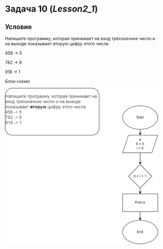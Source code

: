 # Задача 10  (*Lesson2_1*)
## Условие ##
Напишите программу, которая принимает на вход трёхзначное число и на выходе показывает вторую цифру этого числа.

456 -> 5

782 -> 8

918 -> 1

*Блок-схема*

![diagram](Задача10.png)
